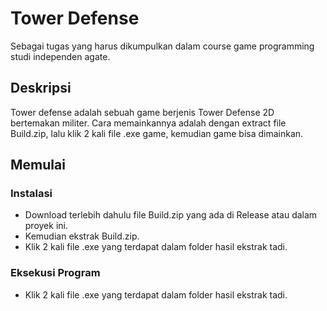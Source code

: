 # Tower Defense

Sebagai tugas yang harus dikumpulkan dalam course game programming studi independen agate.

## Deskripsi

Tower defense adalah sebuah game berjenis Tower Defense 2D bertemakan militer. Cara memainkannya adalah dengan extract file Build.zip, lalu klik 2 kali file .exe game, kemudian game bisa dimainkan.

## Memulai

### Instalasi

* Download terlebih dahulu file Build.zip yang ada di Release atau dalam proyek ini.
* Kemudian ekstrak Build.zip.
* Klik 2 kali file .exe yang terdapat dalam folder hasil ekstrak tadi.

### Eksekusi Program

* Klik 2 kali file .exe yang terdapat dalam folder hasil ekstrak tadi.
